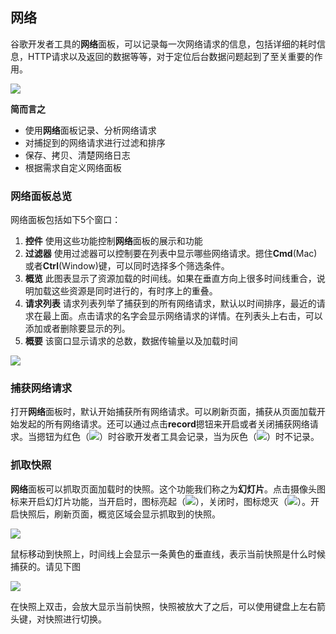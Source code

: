 ## 网络

谷歌开发者工具的**网络**面板，可以记录每一次网络请求的信息，包括详细的耗时信息，HTTP请求以及返回的数据等等，对于定位后台数据问题起到了至关重要的作用。

![](https://developers.google.cn/web/tools/chrome-devtools/network-performance/imgs/network-panel.png)

**简而言之**

* 使用**网络**面板记录、分析网络请求
* 对捕捉到的网络请求进行过滤和排序
* 保存、拷贝、清楚网络日志
* 根据需求自定义网络面板

### 网络面板总览

网络面板包括如下5个窗口：

1. **控件** 使用这些功能控制**网络**面板的展示和功能
2. **过滤器** 使用过滤器可以控制要在列表中显示哪些网络请求。摁住**Cmd**(Mac)或者**Ctrl**(Window)键，可以同时选择多个筛选条件。
3. **概览** 此图表显示了资源加载的时间线。如果在垂直方向上很多时间线重合，说明加载这些资源是同时进行的，有时序上的重叠。
4. **请求列表** 请求列表列举了捕获到的所有网络请求，默认以时间排序，最近的请求在最上面。点击请求的名字会显示网络请求的详情。在列表头上右击，可以添加或者删除要显示的列。
5. **概要** 该窗口显示请求的总数，数据传输量以及加载时间

![](https://developers.google.cn/web/tools/chrome-devtools/network-performance/imgs/panes.png)

### 捕获网络请求

打开**网络**面板时，默认开始捕获所有网络请求。可以刷新页面，捕获从页面加载开始发起的所有网络请求。还可以通过点击**record**摁钮来开启或者关闭捕获网络请求。当摁钮为红色（![](https://developers.google.cn/web/tools/chrome-devtools/network-performance/imgs/record-on.png)）时谷歌开发者工具会记录，当为灰色（![](https://developers.google.cn/web/tools/chrome-devtools/network-performance/imgs/record-off.png)）时不记录。

### 抓取快照

**网络**面板可以抓取页面加载时的快照。这个功能我们称之为**幻灯片**。点击摄像头图标来开启幻灯片功能，当开启时，图标亮起（![](https://developers.google.cn/web/tools/chrome-devtools/network-performance/imgs/filmstrip-enabled.png)），关闭时，图标熄灭（![](https://developers.google.cn/web/tools/chrome-devtools/network-performance/imgs/filmstrip-disabled.png)）。开启快照后，刷新页面，概览区域会显示抓取到的快照。

![](https://developers.google.cn/web/tools/chrome-devtools/network-performance/imgs/filmstrip.png)

鼠标移动到快照上，时间线上会显示一条黄色的垂直线，表示当前快照是什么时候捕获的。请见下图

![](https://developers.google.cn/web/tools/chrome-devtools/network-performance/imgs/filmstrip-timeline-overlay.png)

在快照上双击，会放大显示当前快照，快照被放大了之后，可以使用键盘上左右箭头键，对快照进行切换。
